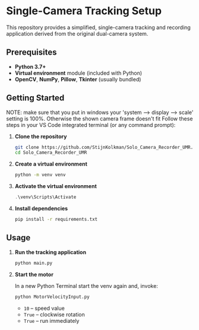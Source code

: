 # Single-Camera Tracking Setup

This repository provides a simplified, single-camera tracking and recording application derived from the original dual-camera system.

## Prerequisites

- **Python 3.7+**
- **Virtual environment** module (included with Python)
- **OpenCV**, **NumPy**, **Pillow**, **Tkinter** (usually bundled)

## Getting Started
NOTE: make sure that you put in windows your 'system --> display --> scale' setting is 100%. Otherwise the shown camera frame doesn't fit
Follow these steps in your VS Code integrated terminal (or any command prompt):

1. **Clone the repository**
   
   ```bash
   git clone https://github.com/StijnKolkman/Solo_Camera_Recorder_UMR.git
   cd Solo_Camera_Recorder_UMR
   ```

2. **Create a virtual environment**

   ```bash
   python -m venv venv
   ```

3. **Activate the virtual environment**
     ```powershell
     .\venv\Scripts\Activate
     ```

4. **Install dependencies**

   ```bash
   pip install -r requirements.txt
   ```

## Usage

1. **Run the tracking application**

   ```bash
   python main.py
   ```

2. **Start the motor**

   In a new Python Terminal start the venv again and, invoke:
   ```python
   python MotorVelocityInput.py
   ```
   - `10` – speed value
   - `True` – clockwise rotation
   - `True` – run immediately

